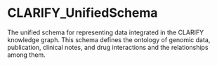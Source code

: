 # CLARIFY_UnifiedSchema

The unified schema for representing data integrated in the CLARIFY knowledge graph. This schema defines the ontology of genomic data, publication, clinical notes, and drug interactions and the relationships among them.
